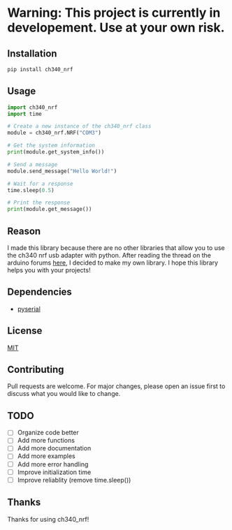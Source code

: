<!-- Allows you to use the ch340 nrf usb adapter with python. This project is currently in developement. -->

# Warning: This project is currently in developement. Use at your own risk.

## Installation
    
```bash
pip install ch340_nrf
```

## Usage

```python
import ch340_nrf
import time

# Create a new instance of the ch340_nrf class
module = ch340_nrf.NRF("COM3")

# Get the system information
print(module.get_system_info())

# Send a message
module.send_message("Hello World!")

# Wait for a response
time.sleep(0.5)

# Print the response
print(module.get_message())
```

## Reason
I made this library because there are no other libraries that allow you to use the ch340 nrf usb adapter with python. After reading the thread on the arduino forums [here](https://forum.arduino.cc/t/talking-to-a-usb-nrf24l01/395290/35), I decided to make my own library. I hope this library helps you with your projects!

## Dependencies
- [pyserial](https://pypi.org/project/pyserial/)

## License
[MIT](https://choosealicense.com/licenses/mit/)

## Contributing
Pull requests are welcome. For major changes, please open an issue first to discuss what you would like to change.

## TODO
- [ ] Organize code better
- [ ] Add more functions
- [ ] Add more documentation
- [ ] Add more examples
- [ ] Add more error handling
- [ ] Improve initialization time
- [ ] Improve reliablity (remove time.sleep())

## Thanks
Thanks for using ch340_nrf!